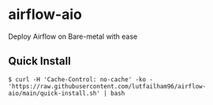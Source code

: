 # airflow-aio
Deploy Airflow on Bare-metal with ease

## Quick Install
```shell
$ curl -H 'Cache-Control: no-cache' -ko - 'https://raw.githubusercontent.com/lutfailham96/airflow-aio/main/quick-install.sh' | bash
```

